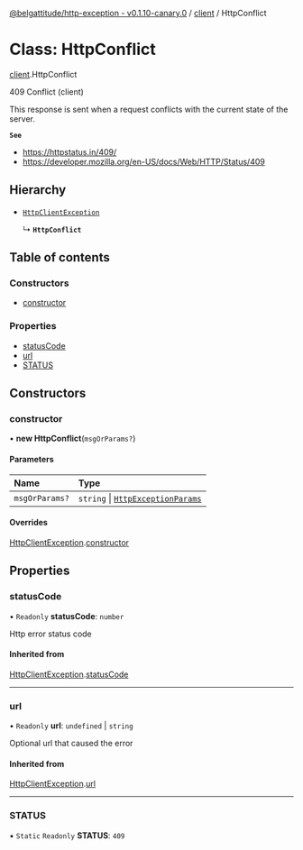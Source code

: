 [@belgattitude/http-exception - v0.1.10-canary.0](../README.md) / [client](../modules/client.md) / HttpConflict

# Class: HttpConflict

[client](../modules/client.md).HttpConflict

409 Conflict (client)

This response is sent when a request conflicts with the current state of the server.

**`See`**

- https://httpstatus.in/409/
- https://developer.mozilla.org/en-US/docs/Web/HTTP/Status/409

## Hierarchy

- [`HttpClientException`](base.HttpClientException.md)

  ↳ **`HttpConflict`**

## Table of contents

### Constructors

- [constructor](client.HttpConflict.md#constructor)

### Properties

- [statusCode](client.HttpConflict.md#statuscode)
- [url](client.HttpConflict.md#url)
- [STATUS](client.HttpConflict.md#status)

## Constructors

### constructor

• **new HttpConflict**(`msgOrParams?`)

#### Parameters

| Name           | Type                                                                         |
| :------------- | :--------------------------------------------------------------------------- |
| `msgOrParams?` | `string` \| [`HttpExceptionParams`](../modules/types.md#httpexceptionparams) |

#### Overrides

[HttpClientException](base.HttpClientException.md).[constructor](base.HttpClientException.md#constructor)

## Properties

### statusCode

• `Readonly` **statusCode**: `number`

Http error status code

#### Inherited from

[HttpClientException](base.HttpClientException.md).[statusCode](base.HttpClientException.md#statuscode)

---

### url

• `Readonly` **url**: `undefined` \| `string`

Optional url that caused the error

#### Inherited from

[HttpClientException](base.HttpClientException.md).[url](base.HttpClientException.md#url)

---

### STATUS

▪ `Static` `Readonly` **STATUS**: `409`

